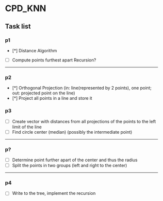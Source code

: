 # CPD_KNN

## Task list

### p1
- [*] Distance Algorithm 
- [ ] Compute points furthest apart
Recursion?
---
### p2
- [*] Orthogonal Projection (in: line(represented by 2 points), one point; out: projected point on the line)
- [*] Project all points in a line and store it 
### p3
- [ ] Create vector with distances from all projections of the points to the left limit of the line
- [ ] Find circle center (median) (possibly the intermediate point)
---
### p?
- [ ] Determine point further apart of the center and thus the radius
- [ ] Split the points in two groups (left and right to the center)
---
### p4
- [ ] Write to the tree, implement the recursion
